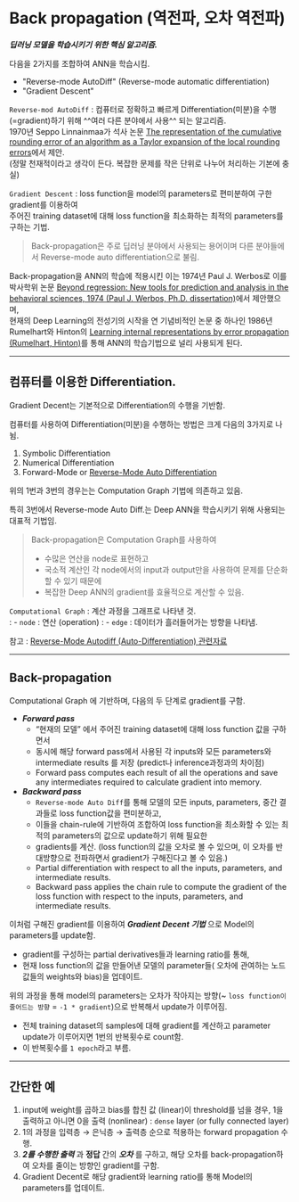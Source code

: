 # Back propagation (역전파, 오차 역전파)

***딥러닝 모델을 학습시키기 위한 핵심 알고리즘.***

다음을 2가지를 조합하여 ANN을 학습시킴.

- "Reverse-mode AutoDiff" (Reverse-mode automatic differentiation)
- "Gradient Descent"

`Reverse-mod AutoDiff` 
: 컴퓨터로 정확하고 빠르게 Differentiation(미분)을 수행(=gradient)하기 위해 ^^여러 다른 분야에서 사용^^ 되는 알고리즘.  
1970년 Seppo Linnainmaa가 석사 논문 [The representation of the cumulative rounding error of an algorithm as a Taylor expansion of the local rounding errors](https://people.idsia.ch/~juergen/linnainmaa1970thesis.pdf)에서 제안.  
(정말 천재적이라고 생각이 든다. 복잡한 문제를 작은 단위로 나누어 처리하는 기본에 충실)

`Gradient Descent`
: loss function을 model의 parameters로 편미분하여 구한 gradient를 이용하여  
주어진 training dataset에 대해 loss function을 최소화하는 최적의 parameters를 구하는 기법.

> Back-propagation은 주로 딥러닝 분야에서 사용되는 용어이며 다른 분야들에서 Reverse-mode auto differentiation으로 불림. 

Back-propagation을 ANN의 학습에 적용시킨 이는 1974년 Paul J. Werbos로 이를 박사학위 논문 [Beyond regression: New tools for prediction and analysis in the behavioral sciences, 1974 (Paul J. Werbos, Ph.D. dissertation)](https://www.researchgate.net/publication/35055330_Beyond_regression_new_tools_for_prediction_and_analysis_in_the_behavior_sciences_microform)에서 제안했으며,  
현재의 Deep Learning의 전성기의 시작을 연 기념비적인 논문 중 하나인 1986년 Rumelhart와 Hinton의 [Learning internal representations by error propagation (Rumelhart, Hinton)](https://www.semanticscholar.org/paper/Learning-internal-representations-by-error-Rumelhart-Hinton/111fd833a4ae576cfdbb27d87d2f8fc0640af355)를 통해 ANN의 학습기법으로 널리 사용되게 된다.

---

## 컴퓨터를 이용한 Differentiation. 

Gradient Decent는 기본적으로 Differentiation의 수행을 기반함.

컴퓨터를 사용하여 Differentiation(미분)을 수행하는 방법은 크게 다음의 3가지로 나뉨.

1. Symbolic Differentiation
2. Numerical Differentiation
3. Forward-Mode or [Reverse-Mode Auto Differentiation](./reverse_mode_autodiff.md)

위의 1번과 3번의 경우는는 Computation Graph 기법에 의존하고 있음.

특히 3번에서 Reverse-mode Auto Diff.는 Deep ANN을 학습시키기 위해 사용되는 대표적 기법임.

> Back-propagation은 Computation Graph를 사용하여 
> 
> * 수많은 연산을 node로 표현하고 
> * 국소적 계산인 각 node에서의 input과 output만을 사용하여 문제를 단순화할 수 있기 때문에
> * 복잡한 Deep ANN의 gradient를 효율적으로 계산할 수 있음.

`Computational Graph` 
: 계산 과정을 그래프로 나타낸 것.  
: - `node` : 연산 (operation)
: - `edge` : 데이터가 흘러들어가는 방향을 나타냄.
    
    
참고 : [Reverse-Mode Autodiff (Auto-Differentiation) 관련자료](./reverse_mode_autodiff.md) 

---

## Back-propagation

Computational Graph 에 기반하며, 다음의 두 단계로 gradient를 구함.

- ***Forward pass*** 
    * “현재의 모델” 에서 주어진 training dataset에 대해 loss function 값을 구하면서 
    * 동시에 해당 forward pass에서 사용된 각 inputs와 모든 parameters와 intermediate results 를 저장 (predict나 inference과정과의 차이점)
    * Forward pass computes each result of all the operations and save any intermediates required to calculate gradient into memory.
- ***Backward pass*** 
    * `Reverse-mode Auto Diff`를 통해 모델의 모든 inputs, parameters, 중간 결과들로 loss function값을 편미분하고,
    * 이들을 chain-rule에 기반하여 조합하여 loss function을 최소화할 수 있는 최적의 parameters의 값으로 update하기 위해 필요한
    * gradients를 계산. (loss function의 값을 오차로 볼 수 있으며, 이 오차를 반대방향으로 전파하면서 gradient가 구해진다고 볼 수 있음.)
    * Partial differentiation with respect to all the inputs, parameters, and intermediate results.
    * Backward pass applies the chain rule to compute the gradient of the loss function with respect to the inputs, parameters, and intermediate results.
    
이처럼 구해진 gradient를 이용하여 ***Gradient Decent 기법*** 으로 Model의 parameters를 update함. 

- gradient를 구성하는 partial derivatives들과 learning ratio를 통해,
- 현재 loss function의 값을 만들어낸 모델의 parameter들( 오차에 관여하는 노드 값들의 weights와 bias)을 업데이트.

위의 과정을 통해 model의 parameters는 오차가 작아지는 방향(~ `loss function이 줄어드는 방향` = `-1 * gradient`)으로 반복해서 update가 이루어짐.

- 전체 training dataset의 samples에 대해 gradient를 계산하고 parameter update가 이루어지면 1번의 반복횟수로 count함.
- 이 반복횟수를 `1 epoch`라고 부름.

---

## 간단한 예

1. input에 weight를 곱하고 bias를 합친 값 (linear)이 threshold를 넘을 경우, 1을 출력하고 아니면 0을 출력 (nonlinear) : `dense` layer (or fully connected layer)
2. 1의 과정을 입력층 → 은닉층 → 출력층 순으로 적용하는 forward propagation 수행.
3. ***2를 수행한 출력*** 과 **정답** 간의 ***오차*** 를 구하고, 해당 오차를 back-propagation하여 오차를 줄이는 방향인 gradient를 구함.
4. Gradient Decent로 해당 gradient와 learning ratio를 통해 Model의 parameters를 업데이트. 